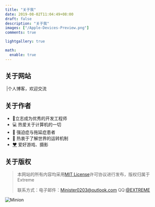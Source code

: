 ```yaml
---
title: "关于我"
date: 2019-08-02T11:04:49+08:00
draft: false
description: "关于我"
images: ["/Apple-Devices-Preview.png"]
comments: true

lightgallery: true

math:
  enable: true
---
```


## 关于网站

​		 |个人博客，欢迎交流

## 关于作者

- 👨立志成为优秀的开发工程师
- 💻 热爱关于计算机的一切
- 🤪 强迫症与拖延症患者
- 🤔 热衷于了解世界的运转机制
- [❤️](https://dillonzq.com/love/) 爱好游戏、摄影

## 关于版权
><p>本网站的所有内容均采用<a href="https://github.com/EXTREME-ST/Personal-Blog/blob/main/LICENSE">MIT License</a>许可协议进行发布，版权归属于Extreme</p>
>  
>  <p>联系方式：电子邮件：<a href="mailto:johndoe@example.com">Minister0203@outlook.com</a> QQ:<a href="https://qm.qq.com/cgi-bin/qm/qr?k=YGYoPK7ATRENFuRBtjJPODgRxpwvCdyr&noverify=0&personal_qrcode_source=4">@EXTREME</a></p>



![Minion](./01.jpg)
